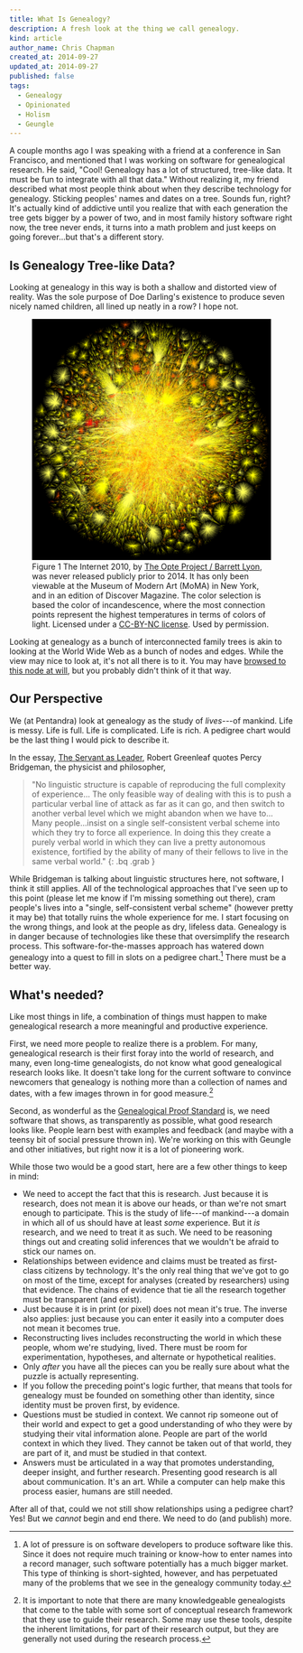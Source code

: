 ```yaml
---
title: What Is Genealogy?
description: A fresh look at the thing we call genealogy.
kind: article
author_name: Chris Chapman
created_at: 2014-09-27
updated_at: 2014-09-27
published: false
tags:
  - Genealogy
  - Opinionated
  - Holism
  - Geungle
---
```

A couple months ago I was speaking with a friend at a conference in San
Francisco, and mentioned that I was working on software for genealogical
research. He said, "Cool! Genealogy has a lot of structured, tree-like data.
It must be fun to integrate with all that data." Without realizing it, my
friend described what most people think about when they describe technology for
genealogy. Sticking peoples' names and dates on a tree. Sounds fun, right? It's
actually kind of addictive until you realize that with each generation the tree
gets bigger by a power of two, and in most family history software right now,
the tree never ends, it turns into a math problem and just keeps on going
forever...but that's a different story.

<!--MORE-->

## Is Genealogy Tree-like Data?

Looking at genealogy in this way is both a shallow and distorted view of
reality. Was the sole purpose of Doe Darling's existence to produce seven
nicely named children, all lined up neatly in a row? I hope not.

<figure id="internetmap" class="img" about="<%= url_for(@item) %>opte-2010_620.png">
  <img src="opte-2010_620.png" alt="The Internet 2010" class="static framed" />
  <figcaption class="small">
    <span class="bold">Figure 1</span>
    <span property="dc:description">
      <span property="dc:title">The Internet 2010</span>, by <a
      href="http://www.opte.org/" property="cc:attributionName"
      rel="cc:attributionURL dc:creator">The Opte Project / Barrett Lyon</a>,
      was never released publicly prior to 2014. It has only been viewable at
      the Museum of Modern Art (MoMA) in New York, and in an edition of
      Discover Magazine. The color selection is based the color of
      incandescence, where the most connection points represent the highest
      temperatures in terms of colors of light.
    </span>
    Licensed under a
    <a rel="license" href="http://creativecommons.org/licenses/by-nc/4.0/"><abbr>CC-BY-NC</abbr> license</a>. Used by permission.
    <span class="icon-cc"></span><span class="icon-cc-by"></span><span class="icon-cc-nc"></span>
  </figcaption>
</figure>

Looking at genealogy as a bunch of interconnected family trees is akin to
looking at the World Wide Web as a bunch of nodes and edges. While the view may
nice to look at, it's not all there is to it. You may have [browsed to this
node at will](http://www.w3.org/Proposal.html), but you probably didn't think
of it that way.

## Our Perspective

We (at Pentandra) look at genealogy as the study of _lives_---of mankind.
Life is messy. Life is full. Life is complicated. Life is rich. A pedigree
chart would be the last thing I would pick to describe it.

In the essay, [The Servant as Leader](https://greenleaf.org/what-is-servant-leadership/),
Robert Greenleaf quotes Percy Bridgeman, the physicist and philosopher,

> "No linguistic structure is capable of reproducing the full complexity of
> experience... The only feasible way of dealing with this is to push a
> particular verbal line of attack as far as it can go, and then switch to
> another verbal level which we might abandon when we have to... Many
> people...insist on a single self-consistent verbal scheme into which they try
> to force all experience. In doing this they create a purely verbal world in
> which they can live a pretty autonomous existence, fortified by the ability
> of many of their fellows to live in the same verbal world."
{: .bq .grab }

While Bridgeman is talking about linguistic structures here, not software, I
think it still applies. All of the technological approaches that I've seen up
to this point (please let me know if I'm missing something out there), cram
people's lives into a "single, self-consistent verbal scheme" (however pretty
it may be) that totally ruins the whole experience for me. I start focusing on
the wrong things, and look at the people as dry, lifeless data. Genealogy is in
danger because of technologies like these that oversimplify the research
process. This software-for-the-masses approach has watered down genealogy into
a quest to fill in slots on a pedigree chart.[^motivations] There must be a better way.

## What's needed?

Like most things in life, a combination of things must happen to make
genealogical research a more meaningful and productive experience.

First, we need more people to realize there is a problem. For many,
genealogical research is their first foray into the world of research, and
many, even long-time genealogists, do not know what good genealogical research
looks like. It doesn't take long for the current software to convince newcomers
that genealogy is nothing more than a collection of names and dates, with a few
images thrown in for good measure.[^caveat]

Second, as wonderful as the [Genealogical Proof
Standard](http://www.bcgcertification.org/resources/standard.html) is, we need
software that shows, as transparently as possible, what good research looks
like. People learn best with examples and feedback (and maybe with a teensy bit
of social pressure thrown in). We're working on this with Geungle and other
initiatives, but right now it is a lot of pioneering work.

While those two would be a good start, here are a few other things to keep in
mind:

* We need to accept the fact that this is research. Just because it is
  research, does not mean it is above our heads, or than we're not smart enough
  to participate. This is the study of life---of mankind---a domain in which all
  of us should have at least _some_ experience. But it _is_ research, and we
  need to treat it as such. We need to be reasoning things out and creating
  solid inferences that we wouldn't be afraid to stick our names on.
* Relationships between evidence and claims must be treated as first-class
  citizens by technology. It's the only real thing that we've got to go on most
  of the time, except for analyses (created by researchers) using that
  evidence. The chains of evidence that tie all the research together must be
  transparent (and exist).
* Just because it is in print (or pixel) does not mean it's true. The inverse
  also applies: just because you can enter it easily into a computer does not
  mean it becomes true.
* Reconstructing lives includes reconstructing the world in which these people,
  whom we're studying, lived. There must be room for experimentation,
  hypotheses, and alternate or hypothetical realities.
* Only _after_ you have all the pieces can you be really sure about what the
  puzzle is actually representing.
* If you follow the preceding point's logic further, that means that tools for
  genealogy must be founded on something other than identity, since identity
  must be proven first, by evidence.
* Questions must be studied in context. We cannot rip someone out of their
  world and expect to get a good understanding of who they were by studying
  their vital information alone. People are part of the world context in which
  they lived. They cannot be taken out of that world, they are part of it, and
  must be studied in that context.
* Answers must be articulated in a way that promotes understanding, deeper
  insight, and further research. Presenting good research is all about
  communication. It's an art. While a computer can help make this process
  easier, humans are still needed.

After all of that, could we not still show relationships using a pedigree
chart? Yes! But we _cannot_ begin and end there. We need to do (and publish)
more.

[^life]: 
    We've tried telling people that were writing software for [generational
    history](/blog/thoughts-about-rootstech-2012#what-is-a-user) or
    [microhistory](http://en.wikipedia.org/wiki/Microhistory), but we've gotten
    a lot of blank looks, even from historians! When we say we're writing
    software for genealogy, people are _way_ more understanding.

[^caveat]: 
    It is important to note that there are many knowledgeable genealogists that
    come to the table with some sort of conceptual research framework that they
    use to guide their research. Some may use these tools, despite the inherent
    limitations, for part of their research output, but they are generally not
    used during the research process.

[^analysis-trees]:
    Actually this is not entirely true. Trees and graphs are used in
    genealogical research, not as a publication format, but as a tool for
    analysis. They are great for trying to make sense out of the relationships
    in a family or community while working on a research question.

[^ee]:
    Elizabeth Shown Mills has more to say about this topic on her blog,
    [_QuickLesson 18: Genealogy? In the Academic World? Seriously?_](https://www.evidenceexplained.com/content/quicklesson-18-genealogy-academic-world-seriously) (2014),
    and in her papers, [_Bridging the Historic Divide: Family History and 'Academic'    History_](http://www.historicpathways.com/download/bridghisdivideivide.pdf) (2007)
    and [_Genealogy in the Information Age: History's New Frontier?_](http://www.historicpathways.com/download/genininfoage.pdf) (2003).

[^motivations]:

    A lot of pressure is on software developers to produce software like this.
    Since it does not require much training or know-how to enter names into a
    record manager, such software potentially has a much bigger market. This
    type of thinking is short-sighted, however, and has perpetuated many of the
    problems that we see in the genealogy community today.
